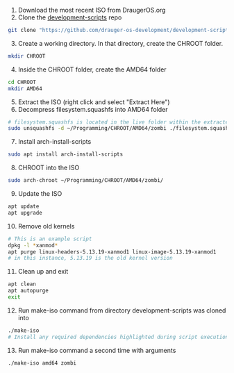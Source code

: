 1) Download the most recent ISO from DraugerOS.org
2) Clone the [development-scripts](https://github.com/drauger-os-development/development-scripts) repo
```bash
git clone "https://github.com/drauger-os-development/development-scripts"
```
3) Create a working directory.  In that directory, create the CHROOT folder.
```bash
mkdir CHROOT
```
4) Inside the CHROOT folder, create the AMD64 folder
```bash
cd CHROOT
mkdir AMD64
```
5) Extract the ISO (right click and select "Extract Here")
6) Decompress filesystem.squashfs into AMD64 folder
```bash
# filesystem.squashfs is located in the live folder within the extracted ISO
sudo unsquashfs -d ~/Programming/CHROOT/AMD64/zombi ./filesystem.squashfs
```
7) Install arch-install-scripts
```bash
sudo apt install arch-install-scripts
```
8) CHROOT into the ISO
```bash
sudo arch-chroot ~/Programming/CHROOT/AMD64/zombi/
```
9) Update the ISO
```bash
apt update
apt upgrade
```
10) Remove old kernels
```bash
# This is an example script
dpkg -l *xanmod*
apt purge linux-headers-5.13.19-xanmod1 linux-image-5.13.19-xanmod1
# in this instance, 5.13.19 is the old kernel version
```
11) Clean up and exit
```bash
apt clean
apt autopurge
exit
```
12) Run make-iso command from directory development-scripts was cloned into
```bash
./make-iso
# Install any required dependencies highlighted during script execution
```
13) Run make-iso command a second time with arguments
```bash
./make-iso amd64 zombi
```
